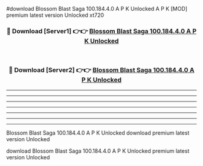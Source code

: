 #download Blossom Blast Saga 100.184.4.0 A P K Unlocked  A P K [MOD] premium latest version Unlocked xt720 



<div align="center">
<h3>🔴 Download [Server1] 👉👉 <a href="https://apkdownload2.web.app/">Blossom Blast Saga 100.184.4.0 A P K Unlocked </a></h3><br>

<h3>🔴 Download [Server2] 👉👉 <a href="https://apkdownload2.web.app/">Blossom Blast Saga 100.184.4.0 A P K Unlocked </a></h3>
</div>





----------------------------------------------------------

----------------------------------------------------------

----------------------------------------------------------

----------------------------------------------------------

----------------------------------------------------------

----------------------------------------------------------

----------------------------------------------------------

Blossom Blast Saga 100.184.4.0 A P K Unlocked  download premium latest version Unlocked

download Blossom Blast Saga 100.184.4.0 A P K Unlocked  premium latest version Unlocked

